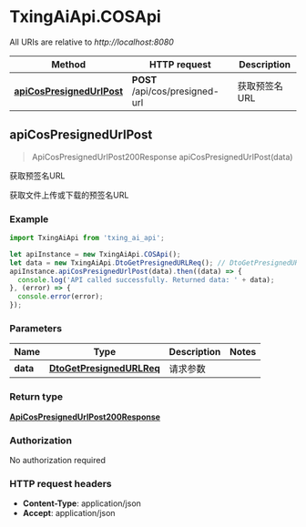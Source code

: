 # TxingAiApi.COSApi

All URIs are relative to *http://localhost:8080*

Method | HTTP request | Description
------------- | ------------- | -------------
[**apiCosPresignedUrlPost**](COSApi.md#apiCosPresignedUrlPost) | **POST** /api/cos/presigned-url | 获取预签名URL



## apiCosPresignedUrlPost

> ApiCosPresignedUrlPost200Response apiCosPresignedUrlPost(data)

获取预签名URL

获取文件上传或下载的预签名URL

### Example

```javascript
import TxingAiApi from 'txing_ai_api';

let apiInstance = new TxingAiApi.COSApi();
let data = new TxingAiApi.DtoGetPresignedURLReq(); // DtoGetPresignedURLReq | 请求参数
apiInstance.apiCosPresignedUrlPost(data).then((data) => {
  console.log('API called successfully. Returned data: ' + data);
}, (error) => {
  console.error(error);
});

```

### Parameters


Name | Type | Description  | Notes
------------- | ------------- | ------------- | -------------
 **data** | [**DtoGetPresignedURLReq**](DtoGetPresignedURLReq.md)| 请求参数 | 

### Return type

[**ApiCosPresignedUrlPost200Response**](ApiCosPresignedUrlPost200Response.md)

### Authorization

No authorization required

### HTTP request headers

- **Content-Type**: application/json
- **Accept**: application/json

